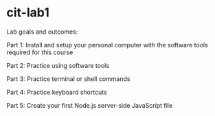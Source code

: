 # cit-lab1


Lab goals and outcomes:


Part 1: Install and setup your personal computer with the software tools required for this course


Part 2: Practice using software tools


Part 3: Practice terminal or shell commands


Part 4: Practice keyboard shortcuts


Part 5: Create your first Node.js server-side JavaScript file

